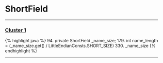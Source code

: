 # ShortField

***

### [Cluster 1](./1)
{% highlight java %}
94. private ShortField          _name_size;
179.     int name_length = (_name_size.get() / LittleEndianConsts.SHORT_SIZE)
330.     _name_size
{% endhighlight %}

***

